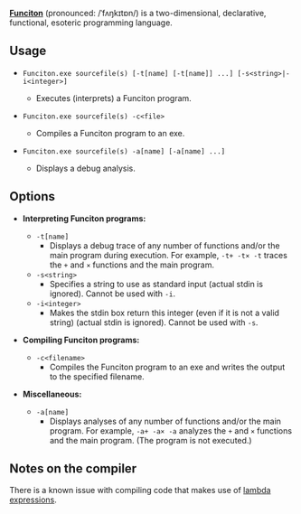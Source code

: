 ﻿**[Funciton](http://esolangs.org/wiki/Funciton)** (pronounced: /ˈfʌŋkɪtɒn/) is a two-dimensional, declarative, functional, esoteric programming language.

## Usage

* `Funciton.exe sourcefile(s) [-t[name] [-t[name]] ...] [-s<string>|-i<integer>]`

    * Executes (interprets) a Funciton program.

* `Funciton.exe sourcefile(s) -c<file>`

    * Compiles a Funciton program to an exe.

* `Funciton.exe sourcefile(s) -a[name] [-a[name] ...]`

    * Displays a debug analysis.

## Options

* **Interpreting Funciton programs:**

    * `-t[name]`
        * Displays a debug trace of any number of functions and/or the main program during execution. For example, `-t+ -t× -t` traces the `+` and `×` functions and the main program.
    * `-s<string>`
        * Specifies a string to use as standard input (actual stdin is ignored). Cannot be used with `-i`.
    * `-i<integer>`
        * Makes the stdin box return this integer (even if it is not a valid string) (actual stdin is ignored). Cannot be used with `-s`.

* **Compiling Funciton programs:**

    * `-c<filename>`
        * Compiles the Funciton program to an exe and writes the output to the specified filename.

* **Miscellaneous:**

    * `-a[name]`
        * Displays analyses of any number of functions and/or the main program. For example, `-a+ -a× -a` analyzes the `+` and `×` functions and the main program. (The program is not executed.)

## Notes on the compiler

There is a known issue with compiling code that makes use of [lambda expressions](http://esolangs.org/wiki/Funciton#Lambda_expressions).
